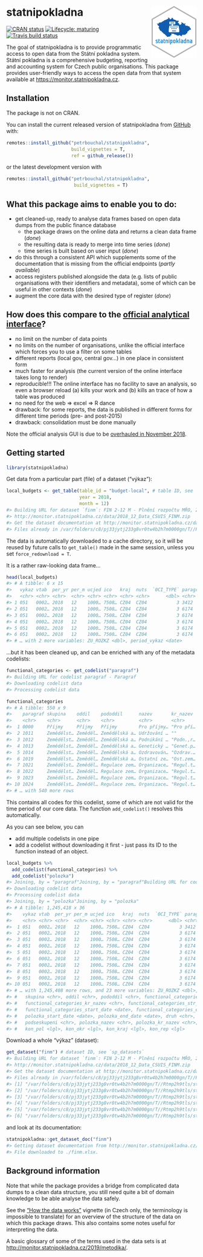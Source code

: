 
<!-- README.md is generated from README.Rmd. Please edit that file -->

# statnipokladna <img src='man/figures/logo.png' align="right" height="138" />

<!-- badges: start -->

[![CRAN
status](https://www.r-pkg.org/badges/version/statnipokladna)](https://CRAN.R-project.org/package=statnipokladna)
[![Lifecycle:
maturing](https://img.shields.io/badge/lifecycle-experimental-orange.svg)](https://www.tidyverse.org/lifecycle/#maturing)
[![Travis build
status](https://travis-ci.org/petrbouchal/statnipokladna.svg?branch=master)](https://travis-ci.org/petrbouchal/statnipokladna)
<!-- badges: end -->

The goal of statnipokladna is to provide programmatic access to open
data from the Státní pokladna system. Státní pokladna is a comprehensive
budgeting, reporting and accounting system for Czech public
organisations. This package provides user-friendly ways to access the
open data from that system available at
<https://monitor.statnipokladna.cz>.

## Installation

The package is not on CRAN.

You can install the current released version of statnipokladna from
[GitHub](https://github.com/petrbouchal/statnipokladna) with:

``` r
remotes::install_github("petrbouchal/statnipokladna",
                        build_vignettes = T,
                        ref = github_release())
```

or the latest development version with

``` r
remotes::install_github("petrbouchal/statnipokladna",
                         build_vignettes = T)
```

## What this package aims to enable you to do:

  - get cleaned-up, ready to analyse data frames based on open data
    dumps from the public finance database
      - the package draws on the online data and returns a clean data
        frame (*done*)
      - the resulting data is ready to merge into time series (*done*)
      - time series is built based on user input (*done*)
  - do this through a consistent API which supplements some of the
    documentation that is missing from the official endpoints (*partly
    available*)
  - access registers published alongside the data (e.g. lists of public
    organisations with their identifiers and metadata), some of which
    can be useful in other contexts (*done*)
  - augment the core data with the desired type of register (*done*)

## How does this compare to the [official analytical interface](http://monitor.statnipokladna.cz/)?

  - no limit on the number of data points
  - no limits on the number of organisations, unlike the official
    interface which forces you to use a filter on some tables
  - different reports (local gov, central gov…) in one place in
    consistent form
  - much faster for analysis (the current version of the online
    interface takes long to render)
  - reproducible\!\!\! The online interface has no facility to save an
    analysis, so even a browser reload (a) kills your work and (b) kills
    an trace of how a table was produced
  - no need for the web =\> excel =\> R dance
  - drawback: for some reports, the data is published in different forms
    for different time periods (pre- and post-2015)
  - drawback: consolidation must be done manually

Note the official analysis GUI is due to be [overhauled in
November 2018](https://twitter.com/otevrenadatamf/status/1190329092916289536).

## Getting started

``` r
library(statnipokladna)
```

Get data from a particular part (file) of a dataset (“výkaz”):

``` r
local_budgets <- get_table(table_id = "budget-local", # table ID, see `sp_tables`
                           year = 2018,
                           month = 12)
#> Building URL for dataset `finm`: FIN 2-12 M - Plnění rozpočtu MŘO, 2018-12
#> http://monitor.statnipokladna.cz/data/2018_12_Data_CSUIS_FINM.zip
#> Get the dataset documentation at http://monitor.statnipokladna.cz/data/struktura/finm.xlsx
#> Files already in /var/folders/c8/pj33jytj233g8vr0tw4b2h7m0000gn/T//Rtmp2h9tls/statnipokladna/finm, not downloading. Set `force_redownload` to TRUE if needed.
```

The data is automatically downloaded to a cache directory, so it will be
reused by future calls to `get_table()` made in the same session, unless
you set `force_redownload = T`.

It is a rather raw-looking data frame…

``` r
head(local_budgets)
#> # A tibble: 6 x 15
#>   vykaz vtab  per_yr per_m ucjed ico   kraj  nuts  `0CI_TYPE` paragraf polozka ZU_ROZSCH ZU_ROZPZM
#>   <chr> <chr> <chr>  <chr> <chr> <chr> <chr> <chr>      <dbl> <chr>    <chr>       <dbl>     <dbl>
#> 1 051   0002… 2018   12    1000… 7508… CZ04  CZ04           3 3412     6341            0 25313145.
#> 2 051   0002… 2018   12    1000… 7508… CZ04  CZ04           3 6174     5011     13012000 14252023 
#> 3 051   0002… 2018   12    1000… 7508… CZ04  CZ04           3 6174     5021        90000    90000 
#> 4 051   0002… 2018   12    1000… 7508… CZ04  CZ04           3 6174     5024      3288000  2140497 
#> 5 051   0002… 2018   12    1000… 7508… CZ04  CZ04           3 6174     5031      3253000  3535818 
#> 6 051   0002… 2018   12    1000… 7508… CZ04  CZ04           3 6174     5032      1172000  1283013 
#> # … with 2 more variables: ZU_ROZKZ <dbl>, period_vykaz <date>
```

…but it has been cleaned up, and can be enriched with any of the
metadata codelists:

``` r
functional_categories <- get_codelist("paragraf")
#> Building URL for codelist paragraf - Paragraf
#> Downloading codelist data
#> Processing codelist data
```

``` r
functional_categories
#> # A tibble: 550 x 9
#>    paragraf skupina    oddil    pododdil      nazev       kr_nazev  str_nazev   start_date end_date  
#>    <chr>    <chr>      <chr>    <chr>         <chr>       <chr>     <chr>       <date>     <date>    
#>  1 0000     Příjmy     Příjmy   Příjmy        Pro příjmy… "Pro pří… "Pro příjm… 1900-01-01 9999-12-31
#>  2 1011     Zemědělst… Zeměděl… Zemědělská a… Udržování … ""        ""          1900-01-01 9999-12-31
#>  3 1012     Zemědělst… Zeměděl… Zemědělská a… Podnikání … "Podn.,r… "Podnikání… 1900-01-01 9999-12-31
#>  4 1013     Zemědělst… Zeměděl… Zemědělská a… Genetický … "Genet.p… "Genetický… 1900-01-01 9999-12-31
#>  5 1014     Zemědělst… Zeměděl… Zemědělská a… Ozdravován… "Ozdrav.… "Ozdrav.ho… 1900-01-01 9999-12-31
#>  6 1019     Zemědělst… Zeměděl… Zemědělská a… Ostatní ze… "Ost.zem… "Ostatní z… 1900-01-01 9999-12-31
#>  7 1021     Zemědělst… Zeměděl… Regulace zem… Organizace… "Regul.t… "Regulace … 1900-01-01 9999-12-31
#>  8 1022     Zemědělst… Zeměděl… Regulace zem… Organizace… "Regul.t… "Reg.trhu … 1900-01-01 9999-12-31
#>  9 1023     Zemědělst… Zeměděl… Regulace zem… Organizace… "Regul.t… "Organizac… 1900-01-01 9999-12-31
#> 10 1024     Zemědělst… Zeměděl… Regulace zem… Organizace… "Regul.t… "Reg.trhu … 1900-01-01 9999-12-31
#> # … with 540 more rows
```

This contains all codes for this codelist, some of which are not valid
for the time period of our core data. The function `add_codelist()`
resolves this automatically.

As you can see below, you can

  - add multiple codelists in one pipe
  - add a codelist without downloading it first - just pass its ID to
    the function instead of an object.

<!-- end list -->

``` r
local_budgets %>% 
  add_codelist(functional_categories) %>% 
  add_codelist("polozka")
#> Joining, by = "paragraf"Joining, by = "paragraf"Building URL for codelist polozka - Rozpočtová položka
#> Downloading codelist data
#> Processing codelist data
#> Joining, by = "polozka"Joining, by = "polozka"
#> # A tibble: 1,245,418 x 36
#>    vykaz vtab  per_yr per_m ucjed ico   kraj  nuts  `0CI_TYPE` paragraf polozka ZU_ROZSCH ZU_ROZPZM
#>    <chr> <chr> <chr>  <chr> <chr> <chr> <chr> <chr>      <dbl> <chr>    <chr>       <dbl>     <dbl>
#>  1 051   0002… 2018   12    1000… 7508… CZ04  CZ04           3 3412     6341            0 25313145.
#>  2 051   0002… 2018   12    1000… 7508… CZ04  CZ04           3 6174     5011     13012000 14252023 
#>  3 051   0002… 2018   12    1000… 7508… CZ04  CZ04           3 6174     5021        90000    90000 
#>  4 051   0002… 2018   12    1000… 7508… CZ04  CZ04           3 6174     5024      3288000  2140497 
#>  5 051   0002… 2018   12    1000… 7508… CZ04  CZ04           3 6174     5031      3253000  3535818 
#>  6 051   0002… 2018   12    1000… 7508… CZ04  CZ04           3 6174     5032      1172000  1283013 
#>  7 051   0002… 2018   12    1000… 7508… CZ04  CZ04           3 6174     5038        56000    60542.
#>  8 051   0002… 2018   12    1000… 7508… CZ04  CZ04           3 6174     5042            0    46580.
#>  9 051   0002… 2018   12    1000… 7508… CZ04  CZ04           3 6174     5133         1000     1000 
#> 10 051   0002… 2018   12    1000… 7508… CZ04  CZ04           3 6174     5136        14000    14000 
#> # … with 1,245,408 more rows, and 23 more variables: ZU_ROZKZ <dbl>, period_vykaz <date>,
#> #   skupina <chr>, oddil <chr>, pododdil <chr>, functional_categories_nazev <chr>,
#> #   functional_categories_kr_nazev <chr>, functional_categories_str_nazev <chr>,
#> #   functional_categories_start_date <date>, functional_categories_end_date <date>,
#> #   polozka_start_date <date>, polozka_end_date <date>, druh <chr>, trida <chr>, seskupeni <chr>,
#> #   podseskupeni <chr>, polozka_nazev <chr>, polozka_kr_nazev <chr>, polozka_str_nazev <chr>,
#> #   kon_pol <lgl>, kon_okr <lgl>, kon_kraj <lgl>, kon_rep <lgl>
```

Download a whole “výkaz” (dataset):

``` r
get_dataset("finm") # dataset ID, see `sp_datasets`
#> Building URL for dataset `finm`: FIN 2-12 M - Plnění rozpočtu MŘO, 2018-12
#> http://monitor.statnipokladna.cz/data/2018_12_Data_CSUIS_FINM.zip
#> Get the dataset documentation at http://monitor.statnipokladna.cz/data/struktura/finm.xlsx
#> Files already in /var/folders/c8/pj33jytj233g8vr0tw4b2h7m0000gn/T//Rtmp2h9tls/statnipokladna/finm, not downloading. Set `force_redownload` to TRUE if needed.
#> [1] "/var/folders/c8/pj33jytj233g8vr0tw4b2h7m0000gn/T//Rtmp2h9tls/statnipokladna/finm/FINM201_2018012.csv"
#> [2] "/var/folders/c8/pj33jytj233g8vr0tw4b2h7m0000gn/T//Rtmp2h9tls/statnipokladna/finm/FINM202_2018012.csv"
#> [3] "/var/folders/c8/pj33jytj233g8vr0tw4b2h7m0000gn/T//Rtmp2h9tls/statnipokladna/finm/FINM203_2018012.csv"
#> [4] "/var/folders/c8/pj33jytj233g8vr0tw4b2h7m0000gn/T//Rtmp2h9tls/statnipokladna/finm/FINM204_2018012.csv"
#> [5] "/var/folders/c8/pj33jytj233g8vr0tw4b2h7m0000gn/T//Rtmp2h9tls/statnipokladna/finm/FINM205_2018012.csv"
#> [6] "/var/folders/c8/pj33jytj233g8vr0tw4b2h7m0000gn/T//Rtmp2h9tls/statnipokladna/finm/FINM207_2018012.csv"
```

and look at its documentation:

``` r
statnipokladna::get_dataset_doc("finm")
#> Getting dataset documentation from http://monitor.statnipokladna.cz/data/struktura/finm.xlsx
#> File downloaded to ./finm.xlsx.
```

## Background information

Note that while the package provides a bridge from complicated data
dumps to a clean data structure, you still need quite a bit of domain
knowledge to be able analyse the data safely.

See the [“How the data
works”](https://petrbouchal.github.io/statnipokladna/articles/how-the-data-works.html)
vignette (in Czech only, the terminology is impossible to translate) for
an overview of the structure of the data on which this package draws.
This also contains some notes useful for interpreting the data.

A basic glossary of some of the terms used in the data sets is at
<http://monitor.statnipokladna.cz/2019/metodika/>.
